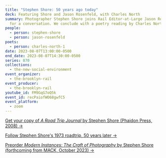 ```yaml
---
title: "Stephen Shore: 50 years ago today"
deck: Featuring Shore and Jason Rosenfeld, with Charles North
summary: Photographer Stephen Shore joins Rail Editor-at-Large Jason Rosenfeld
  for a conversation. We conclude with a poetry reading by Charles North.
people:
  - person: stephen-shore
  - person: jason-rosenfeld
poets:
  - person: charles-north-1
date: 2023-08-07T13:00:00-0500
end_date: 2023-08-07T14:30:00-0500
series: 870
collections:
  - the-new-social-environment
event_organizer:
  - the-brooklyn-rail
event_producer:
  - the-brooklyn-rail
youtube_id: FM9GqG7oQ5k
event_id: recPaiofWO68gwfC5
event_platform:
  - zoom
---
```

[G﻿et your copy of *A Road Trip Journal* by Stephen Shore (Phaidon Press, 2008) →](https://www.phaidon.com/store/photography/a-road-trip-journal-9780714848013/)

[Follow Stephen Shore's 1973 roadtrip, 50 years later →](https://www.instagram.com/stephen.shore/)

[P﻿reorder *Modern Instances: The Craft of Photography* by Stephen Shore (forthcoming from MACK, October 2023) →](https://www.mackbooks.us/products/modern-instances-the-craft-of-photography-expanded-edition-br-stephen-shore)
